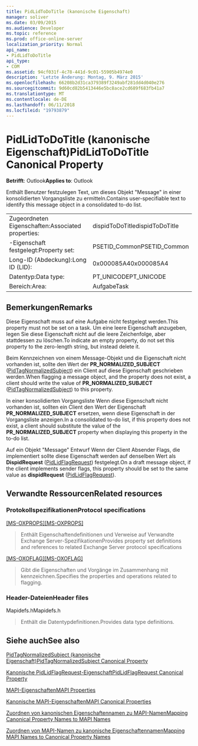 ```yaml
---
title: PidLidToDoTitle (kanonische Eigenschaft)
manager: soliver
ms.date: 03/09/2015
ms.audience: Developer
ms.topic: reference
ms.prod: office-online-server
localization_priority: Normal
api_name:
- PidLidToDoTitle
api_type:
- COM
ms.assetid: 94cf031f-4c78-441d-9c01-55905b4974e0
description: 'Letzte Änderung: Montag, 9. März 2015'
ms.openlocfilehash: 66208b2d31ca379389f3249abf281dd4d040e276
ms.sourcegitcommit: 9d60cd82b5413446e5bc8ace2cd689f683fb41a7
ms.translationtype: MT
ms.contentlocale: de-DE
ms.lasthandoff: 06/11/2018
ms.locfileid: "19793879"
---
```

# <a name="pidlidtodotitle-canonical-property"></a><span data-ttu-id="35a62-103">PidLidToDoTitle (kanonische Eigenschaft)</span><span class="sxs-lookup"><span data-stu-id="35a62-103">PidLidToDoTitle Canonical Property</span></span>

  
  
<span data-ttu-id="35a62-104">**Betrifft**: Outlook</span><span class="sxs-lookup"><span data-stu-id="35a62-104">**Applies to**: Outlook</span></span> 
  
<span data-ttu-id="35a62-105">Enthält Benutzer festzulegen Text, um dieses Objekt "Message" in einer konsolidierten Vorgangsliste zu ermitteln.</span><span class="sxs-lookup"><span data-stu-id="35a62-105">Contains user-specifiable text to identify this message object in a consolidated to-do list.</span></span>
  
|||
|:-----|:-----|
|<span data-ttu-id="35a62-106">Zugeordneten Eigenschaften:</span><span class="sxs-lookup"><span data-stu-id="35a62-106">Associated properties:</span></span>  <br/> |<span data-ttu-id="35a62-107">dispidToDoTitle</span><span class="sxs-lookup"><span data-stu-id="35a62-107">dispidToDoTitle</span></span>  <br/> |
|<span data-ttu-id="35a62-108">-Eigenschaft festgelegt:</span><span class="sxs-lookup"><span data-stu-id="35a62-108">Property set:</span></span>  <br/> |<span data-ttu-id="35a62-109">PSETID_Common</span><span class="sxs-lookup"><span data-stu-id="35a62-109">PSETID_Common</span></span>  <br/> |
|<span data-ttu-id="35a62-110">Long-ID (Abdeckung):</span><span class="sxs-lookup"><span data-stu-id="35a62-110">Long ID (LID):</span></span>  <br/> |<span data-ttu-id="35a62-111">0x000085A4</span><span class="sxs-lookup"><span data-stu-id="35a62-111">0x000085A4</span></span>  <br/> |
|<span data-ttu-id="35a62-112">Datentyp:</span><span class="sxs-lookup"><span data-stu-id="35a62-112">Data type:</span></span>  <br/> |<span data-ttu-id="35a62-113">PT_UNICODE</span><span class="sxs-lookup"><span data-stu-id="35a62-113">PT_UNICODE</span></span>  <br/> |
|<span data-ttu-id="35a62-114">Bereich:</span><span class="sxs-lookup"><span data-stu-id="35a62-114">Area:</span></span>  <br/> |<span data-ttu-id="35a62-115">Aufgabe</span><span class="sxs-lookup"><span data-stu-id="35a62-115">Task</span></span>  <br/> |
   
## <a name="remarks"></a><span data-ttu-id="35a62-116">Bemerkungen</span><span class="sxs-lookup"><span data-stu-id="35a62-116">Remarks</span></span>

<span data-ttu-id="35a62-117">Diese Eigenschaft muss auf eine Aufgabe nicht festgelegt werden.</span><span class="sxs-lookup"><span data-stu-id="35a62-117">This property must not be set on a task.</span></span> <span data-ttu-id="35a62-118">Um eine leere Eigenschaft anzugeben, legen Sie diese Eigenschaft nicht auf die leere Zeichenfolge, aber stattdessen zu löschen.</span><span class="sxs-lookup"><span data-stu-id="35a62-118">To indicate an empty property, do not set this property to the zero-length string, but instead delete it.</span></span> 
  
<span data-ttu-id="35a62-119">Beim Kennzeichnen von einem Message-Objekt und die Eigenschaft nicht vorhanden ist, sollte den Wert der **PR_NORMALIZED_SUBJECT** ([PidTagNormalizedSubject](pidtagnormalizedsubject-canonical-property.md)) ein Client auf diese Eigenschaft geschrieben werden.</span><span class="sxs-lookup"><span data-stu-id="35a62-119">When flagging a message object, and the property does not exist, a client should write the value of **PR_NORMALIZED_SUBJECT** ([PidTagNormalizedSubject](pidtagnormalizedsubject-canonical-property.md)) to this property.</span></span>
  
<span data-ttu-id="35a62-120">In einer konsolidierten Vorgangsliste Wenn diese Eigenschaft nicht vorhanden ist, sollten ein Client den Wert der Eigenschaft **PR_NORMALIZED_SUBJECT** ersetzen, wenn diese Eigenschaft in der Vorgangsliste anzeigen.</span><span class="sxs-lookup"><span data-stu-id="35a62-120">In a consolidated to-do list, if this property does not exist, a client should substitute the value of the **PR_NORMALIZED_SUBJECT** property when displaying this property in the to-do list.</span></span> 
  
<span data-ttu-id="35a62-121">Auf ein Objekt "Message" Entwurf Wenn der Client Absender Flags, die implementiert sollte diese Eigenschaft werden auf denselben Wert als **DispidRequest** ([PidLidFlagRequest](pidlidflagrequest-canonical-property.md)) festgelegt.</span><span class="sxs-lookup"><span data-stu-id="35a62-121">On a draft message object, if the client implements sender flags, this property should be set to the same value as **dispidRequest** ([PidLidFlagRequest](pidlidflagrequest-canonical-property.md)).</span></span>
  
## <a name="related-resources"></a><span data-ttu-id="35a62-122">Verwandte Ressourcen</span><span class="sxs-lookup"><span data-stu-id="35a62-122">Related resources</span></span>

### <a name="protocol-specifications"></a><span data-ttu-id="35a62-123">Protokollspezifikationen</span><span class="sxs-lookup"><span data-stu-id="35a62-123">Protocol specifications</span></span>

<span data-ttu-id="35a62-124">[[MS-OXPROPS]](http://msdn.microsoft.com/library/f6ab1613-aefe-447d-a49c-18217230b148%28Office.15%29.aspx)</span><span class="sxs-lookup"><span data-stu-id="35a62-124">[[MS-OXPROPS]](http://msdn.microsoft.com/library/f6ab1613-aefe-447d-a49c-18217230b148%28Office.15%29.aspx)</span></span>
  
> <span data-ttu-id="35a62-125">Enthält Eigenschaftendefinitionen und Verweise auf Verwandte Exchange Server-Spezifikationen</span><span class="sxs-lookup"><span data-stu-id="35a62-125">Provides property set definitions and references to related Exchange Server protocol specifications</span></span>
    
<span data-ttu-id="35a62-126">[[MS-OXOFLAG]](http://msdn.microsoft.com/library/f1e50be4-ed30-4c2a-b5cb-8ff3aaaf9b91%28Office.15%29.aspx)</span><span class="sxs-lookup"><span data-stu-id="35a62-126">[[MS-OXOFLAG]](http://msdn.microsoft.com/library/f1e50be4-ed30-4c2a-b5cb-8ff3aaaf9b91%28Office.15%29.aspx)</span></span>
  
> <span data-ttu-id="35a62-127">Gibt die Eigenschaften und Vorgänge im Zusammenhang mit kennzeichnen.</span><span class="sxs-lookup"><span data-stu-id="35a62-127">Specifies the properties and operations related to flagging.</span></span>
    
### <a name="header-files"></a><span data-ttu-id="35a62-128">Header-Dateien</span><span class="sxs-lookup"><span data-stu-id="35a62-128">Header files</span></span>

<span data-ttu-id="35a62-129">Mapidefs.h</span><span class="sxs-lookup"><span data-stu-id="35a62-129">Mapidefs.h</span></span>
  
> <span data-ttu-id="35a62-130">Enthält die Datentypdefinitionen.</span><span class="sxs-lookup"><span data-stu-id="35a62-130">Provides data type definitions.</span></span>
    
## <a name="see-also"></a><span data-ttu-id="35a62-131">Siehe auch</span><span class="sxs-lookup"><span data-stu-id="35a62-131">See also</span></span>



[<span data-ttu-id="35a62-132">PidTagNormalizedSubject (kanonische Eigenschaft)</span><span class="sxs-lookup"><span data-stu-id="35a62-132">PidTagNormalizedSubject Canonical Property</span></span>](pidtagnormalizedsubject-canonical-property.md)
  
[<span data-ttu-id="35a62-133">Kanonische PidLidFlagRequest-Eigenschaft</span><span class="sxs-lookup"><span data-stu-id="35a62-133">PidLidFlagRequest Canonical Property</span></span>](pidlidflagrequest-canonical-property.md)


[<span data-ttu-id="35a62-134">MAPI-Eigenschaften</span><span class="sxs-lookup"><span data-stu-id="35a62-134">MAPI Properties</span></span>](mapi-properties.md)
  
[<span data-ttu-id="35a62-135">Kanonische MAPI-Eigenschaften</span><span class="sxs-lookup"><span data-stu-id="35a62-135">MAPI Canonical Properties</span></span>](mapi-canonical-properties.md)
  
[<span data-ttu-id="35a62-136">Zuordnen von kanonischen Eigenschaftennamen zu MAPI-Namen</span><span class="sxs-lookup"><span data-stu-id="35a62-136">Mapping Canonical Property Names to MAPI Names</span></span>](mapping-canonical-property-names-to-mapi-names.md)
  
[<span data-ttu-id="35a62-137">Zuordnen von MAPI-Namen zu kanonische Eigenschaftennamen</span><span class="sxs-lookup"><span data-stu-id="35a62-137">Mapping MAPI Names to Canonical Property Names</span></span>](mapping-mapi-names-to-canonical-property-names.md)

